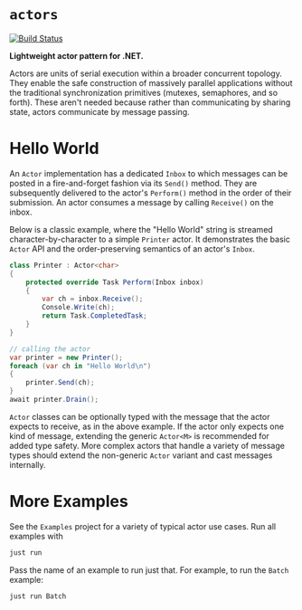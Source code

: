 `actors`
===
[![Build Status](https://img.shields.io/github/actions/workflow/status/kindredgroup/actors/dotnet.yml?branch=master&style=flat-square&logo=github)](https://github.com/kindredgroup/actors/actions/workflows/dotnet.yml)

**Lightweight actor pattern for .NET.**

Actors are units of serial execution within a broader concurrent topology. They enable the safe construction of massively parallel applications without the traditional synchronization primitives (mutexes, semaphores, and so forth). These aren't needed because rather than communicating by sharing state, actors communicate by message passing.

# Hello World
An `Actor` implementation has a dedicated `Inbox` to which messages can be posted in a fire-and-forget fashion via its `Send()` method. They are subsequently delivered to the actor's `Perform()` method in the order of their submission. An actor consumes a message by calling `Receive()` on the inbox.

Below is a classic example, where the "Hello World" string is streamed character-by-character to a simple `Printer` actor. It demonstrates the basic `Actor` API and the order-preserving semantics of an actor's `Inbox`.

```csharp
class Printer : Actor<char>
{
    protected override Task Perform(Inbox inbox)
    {
        var ch = inbox.Receive();
        Console.Write(ch);
        return Task.CompletedTask;
    }
}

// calling the actor
var printer = new Printer();
foreach (var ch in "Hello World\n")
{
    printer.Send(ch);
}
await printer.Drain();
```

`Actor` classes can be optionally typed with the message that the actor expects to receive, as in the above example. If the actor only expects one kind of message, extending the generic `Actor<M>` is recommended for added type safety. More complex actors that handle a variety of message types should extend the non-generic `Actor` variant and cast messages internally. 

# More Examples
See the `Examples` project for a variety of typical actor use cases. Run all examples with

```sh
just run
```

Pass the name of an example to run just that. For example, to run the `Batch` example:

```sh
just run Batch
```
